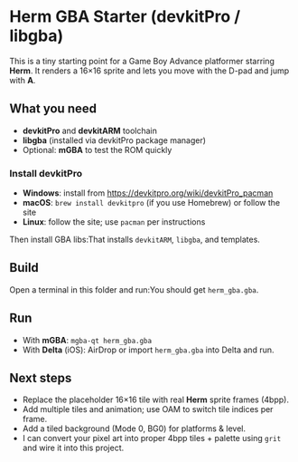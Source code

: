 # Herm GBA Starter (devkitPro / libgba)

This is a tiny starting point for a Game Boy Advance platformer starring **Herm**.
It renders a 16×16 sprite and lets you move with the D-pad and jump with **A**.

## What you need
- **devkitPro** and **devkitARM** toolchain
- **libgba** (installed via devkitPro package manager)
- Optional: **mGBA** to test the ROM quickly

### Install devkitPro
- **Windows**: install from https://devkitpro.org/wiki/devkitPro_pacman
- **macOS**: `brew install devkitpro` (if you use Homebrew) or follow the site
- **Linux**: follow the site; use `pacman` per instructions

Then install GBA libs:That installs `devkitARM`, `libgba`, and templates.

## Build
Open a terminal in this folder and run:You should get `herm_gba.gba`.

## Run
- With **mGBA**: `mgba-qt herm_gba.gba`
- With **Delta** (iOS): AirDrop or import `herm_gba.gba` into Delta and run.

## Next steps
- Replace the placeholder 16×16 tile with real **Herm** sprite frames (4bpp).
- Add multiple tiles and animation; use OAM to switch tile indices per frame.
- Add a tiled background (Mode 0, BG0) for platforms & level.
- I can convert your pixel art into proper 4bpp tiles + palette using `grit` and wire it into this project.
